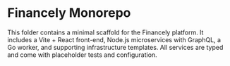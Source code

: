 # Financely Monorepo

This folder contains a minimal scaffold for the Financely platform. It includes a Vite + React front-end, Node.js microservices with GraphQL, a Go worker, and supporting infrastructure templates. All services are typed and come with placeholder tests and configuration.
